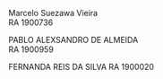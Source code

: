 Marcelo  Suezawa  Vieira  
RA  1900736  

PABLO ALEXSANDRO DE ALMEIDA  
RA 1900959  

FERNANDA REIS DA SILVA
RA 1900020

